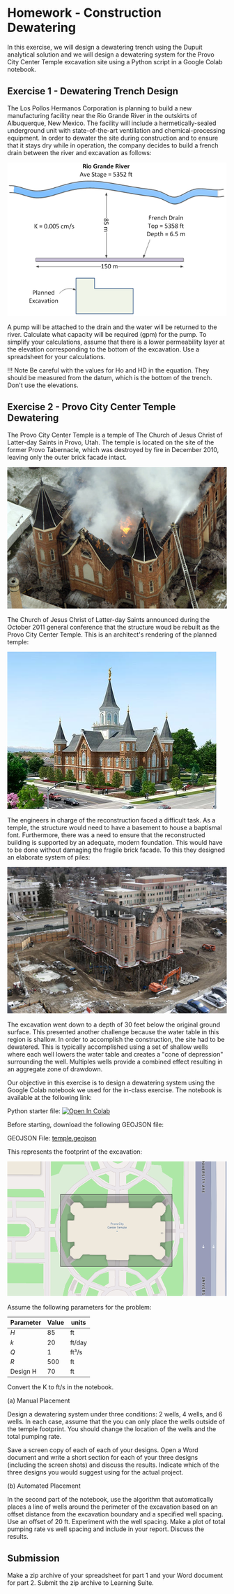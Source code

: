 # Homework - Construction Dewatering

In this exercise, we will design a dewatering trench using the Dupuit analytical solution and we will design a 
dewatering system for the Provo City Center Temple excavation site using a Python script in a Google Colab notebook.

## Exercise 1 - Dewatering Trench Design

The Los Pollos Hermanos Corporation is planning to build a new manufacturing facility near the Rio Grande River in the outskirts of Albuquerque, New Mexico. The facility will include a hermetically-sealed underground unit with state-of-the-art ventillation and chemical-processing equipment. In order to dewater the site during construction and to ensure that it stays dry while in operation, the company decides to build a french drain between the river and excavation as follows:

![trench.png](trench.png)

A pump will be attached to the drain and the water will be returned to the river. Calculate what capacity will be required (gpm) for the pump. To simplify your calculations, assume that there is a lower permeability layer at the elevation corresponding to the bottom of the excavation. Use a spreadsheet for your calculations.

!!! Note
    Be careful with the values for Ho and HD in the equation. They should be measured from the datum, which is the bottom of the trench. Don't use the elevations.

## Exercise 2 - Provo City Center Temple Dewatering

The Provo City Center Temple is a temple of The Church of Jesus Christ of Latter-day Saints in Provo, Utah. The 
temple is located on the site of the former Provo Tabernacle, which was destroyed by fire in December 2010, leaving 
only the outer brick facade intact.

![tabernacle_fire.jpg](tabernacle_fire.jpg)

The Church of Jesus Christ of Latter-day Saints announced during the October 2011 general conference that the structure 
woud be rebuilt as the 
Provo City Center Temple. This is an architect's rendering of the planned temple:

![temple.jpg](temple.jpg)

The engineers in charge of the reconstruction faced a difficult task. As a temple, the structure would need to have a basement to house a baptismal font. Furthermore, there was a need to ensure that the reconstructed building is supported by an adequate, modern foundation. This would have to be done without damaging the fragile brick facade. To this they designed an elaborate system of piles:

![excavation.jpg](excavation.jpg)

The excavation went down to a depth of 30 feet below the original ground surface. This presented another challenge because the water table in this region is shallow. In order to accomplish the construction, the site had to be dewatered. This is typically accomplished using a set of shallow wells where each well lowers the water table and creates a "cone of depression" surrounding the well. Multiples wells provide a combined effect resulting in an aggregate zone of drawdown.

Our objective in this exercise is to design a dewatering system using the Google Colab notebook we used for the 
in-class exercise. The notebook is available at the following link:

Python starter file: <a href="https://colab.research.google.
com/github/njones61/ce544/blob/main/docs/unit1/09_dewatering/dewatering.ipynb" target="_blank"><img src="https://colab.
research.google.com/assets/colab-badge.svg" alt="Open In Colab"/></a>

Before starting, download the following GEOJSON file:

GEOJSON File: [temple.geojson](temple.geojson)

This represents the footprint of the excavation:

![temple_polygon.png](temple_polygon.png)

Assume the following parameters for the problem:


| Parameter | Value | units  |
|----------|-------|--------|
| $H$      | 85    | ft     |
| $k$      | 20    | ft/day |
| $Q$      | 1     | ft³/s  |
| $R$      | 500   | ft     |
| Design H | 70    | ft     |

Convert the K to ft/s in the notebook.

(a)  Manual Placement

Design a dewatering system under three conditions: 2 wells, 4 wells, and 6 wells. In each case, 
assume 
that the you can only place the wells outside of the temple footprint. You should change the location of the wells and the total pumping rate.

Save a screen copy of each of each of your designs. Open a Word document and write a short section for each of your three designs (including the screen shots) and discuss the results. Indicate which of the three designs you would suggest using for the actual project.

(b) Automated Placement

In the second part of the notebook, use the algorithm that automatically places a line of wells around the perimeter of 
the excavation based on an offset distance from the excavation boundary and a specified well spacing. Use an offset 
of 20 ft. Experiment with the well spacing. Make a plot of total pumping rate vs well spacing and include in your 
report. Discuss the results. 

## Submission

Make a zip archive of your spreadsheet for part 1 and your Word document for part 2. Submit the zip archive to 
Learning Suite. 
